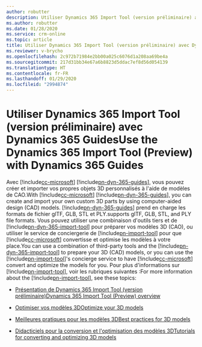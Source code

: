 ```yaml
---
author: robutter
description: Utiliser Dynamics 365 Import Tool (version préliminaire) avec Dynamics 365 Guides
ms.author: robutter
ms.date: 01/28/2020
ms.service: crm-online
ms.topic: article
title: Utiliser Dynamics 365 Import Tool (version préliminaire) avec Dynamics 365 Guides
ms.reviewer: v-brycho
ms.openlocfilehash: 2c972b71984e2bb00a025c6076d1a208aa69be4a
ms.sourcegitcommit: 217d31bb34e67a6b8823d5ddac7ef8d56d054139
ms.translationtype: HT
ms.contentlocale: fr-FR
ms.lasthandoff: 01/29/2020
ms.locfileid: "2994874"
---
```

# <a name="use-the-dynamics-365-import-tool-preview-with-dynamics-365-guides"></a><span data-ttu-id="22a7f-103">Utiliser Dynamics 365 Import Tool (version préliminaire) avec Dynamics 365 Guides</span><span class="sxs-lookup"><span data-stu-id="22a7f-103">Use the Dynamics 365 Import Tool (Preview) with Dynamics 365 Guides</span></span>

<span data-ttu-id="22a7f-104">Avec [!include[cc-microsoft](../includes/cc-microsoft.md)] [!include[pn-dyn-365-guides](../includes/pn-dyn-365-guides.md)], vous pouvez créer et importer vos propres objets 3D personnalisés à l'aide de modèles de CAO.</span><span class="sxs-lookup"><span data-stu-id="22a7f-104">With [!include[cc-microsoft](../includes/cc-microsoft.md)] [!include[pn-dyn-365-guides](../includes/pn-dyn-365-guides.md)], you can create and import your own custom 3D parts by using computer-aided design (CAD) models.</span></span> [!include[pn-dyn-365-guides](../includes/pn-dyn-365-guides.md)] <span data-ttu-id="22a7f-105">prend en charge les formats de fichier glTF, GLB, STL et PLY.</span><span class="sxs-lookup"><span data-stu-id="22a7f-105">supports glTF, GLB, STL, and PLY file formats.</span></span> <span data-ttu-id="22a7f-106">Vous pouvez utiliser une combinaison d'outils tiers et de [!include[pn-dyn-365-import-tool](../includes/pn-dyn-365-import-tool.md)] pour préparer vos modèles 3D (CAO), ou utiliser le service de conciergerie de [!include[pn-import-tool](../includes/pn-import-tool.md)] pour que [!include[cc-microsoft](../includes/cc-microsoft.md)] convertisse et optimise les modèles à votre place.</span><span class="sxs-lookup"><span data-stu-id="22a7f-106">You can use a combination of third-party tools and the [!include[pn-dyn-365-import-tool](../includes/pn-dyn-365-import-tool.md)] to prepare your 3D (CAD) models, or you can use the [!include[pn-import-tool](../includes/pn-import-tool.md)]'s concierge service to have [!include[cc-microsoft](../includes/cc-microsoft.md)] convert and optimize the models for you.</span></span> <span data-ttu-id="22a7f-107">Pour plus d'informations sur [!include[pn-import-tool](../includes/pn-import-tool.md)], voir les rubriques suivantes :</span><span class="sxs-lookup"><span data-stu-id="22a7f-107">For more information about the [!include[pn-import-tool](../includes/pn-import-tool.md)], see these topics:</span></span>

- [<span data-ttu-id="22a7f-108">Présentation de Dynamics 365 Import Tool (version préliminaire)</span><span class="sxs-lookup"><span data-stu-id="22a7f-108">Dynamics 365 Import Tool (Preview) overview</span></span>](https://docs.microsoft.com/dynamics365/mixed-reality/import-tool/index)

- [<span data-ttu-id="22a7f-109">Optimiser vos modèles 3D</span><span class="sxs-lookup"><span data-stu-id="22a7f-109">Optimize your 3D models</span></span>](https://docs.microsoft.com/dynamics365/mixed-reality/import-tool/optimize-models)

- [<span data-ttu-id="22a7f-110">Meilleures pratiques pour les modèles 3D</span><span class="sxs-lookup"><span data-stu-id="22a7f-110">Best practices for 3D models</span></span>](https://docs.microsoft.com/dynamics365/mixed-reality/import-tool/best-practices)

- [<span data-ttu-id="22a7f-111">Didacticiels pour la conversion et l'optimisation des modèles 3D</span><span class="sxs-lookup"><span data-stu-id="22a7f-111">Tutorials for converting and optimizing 3D models</span></span>](https://docs.microsoft.com/dynamics365/mixed-reality/import-tool/tutorials-overview)

